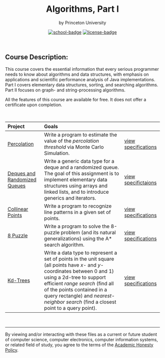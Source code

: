 <div align="center">

# Algorithms, Part I
by Princeton University

[![school-badge]][school]
[![license-badge]][&copy]

</div>

<br>

## Course Description:
This course covers the essential information that every serious programmer needs to know about algorithms and data structures, with emphasis on applications and scientific performance analysis of Java implementations. Part I covers elementary data structures, sorting, and searching algorithms. Part II focuses on graph- and string-processing algorithms.

All the features of this course are available for free.  It does not offer a certificate upon completion.

<br>

| Project                        | Goals                                                                                                                                                                                                                                                                                                                                       |                               |
| :----------------------------- | :------------------------------------------------------------------------------------------------------------------------------------------------------------------------------------------------------------------------------------------------------------------------------------------------------------------------------------------ | :---------------------------- |
| [Percolation]                  | Write a program to estimate the value of the <i>percolation threshold</i> via Monte Carlo Simulation.                                                                                                                                                                                                                                       | [view specifications][spec01] |
| [Deques and Randomized Queues] | Write a generic data type for a deque and a randomized queue. The goal of this assignment is to implement elementary data structures using arrays and linked lists, and to introduce generics and iterators.                                                                                                                                | [view specifictaions][spec02] |
| [Collinear Points]             | Write a program to recognize line patterns in a given set of points.                                                                                                                                                                                                                                                                        | [view specifications][spec03] |
| [8 Puzzle]                     | Write a program to solve the 8-puzzle problem (and its natural generalizations) using the A* search algorithm.                                                                                                                                                                                                                              | [view specifications][spec04] |
| [Kd-Trees]                     | Write a data type to represent a set of points in the unit square (all points have <i>x</i>- and <i>y</i>-coordinates between 0 and 1) using a </i>2d-tree</i> to support efficient <i>range search</i> (find all of the points contained in a query rectangle) and <i>nearest-neighbor search</i> (find a closest point to a query point). | [view specifications][spec05] |

<br>

---
By viewing and/or interacting with these files as a current or future student of computer science, computer electronics, computer information systems, or related field of study, you agree to the terms of the [Academic Honesty Policy].

<!-- quick links -->
<!-- badge info -->
[school-badge]:https://img.shields.io/badge/Coursera-Algorithms%201-ffffff?logo=coursera&labelColor=0056D2&style=for-the-badge
[school]:https://www.coursera.org/learn/algorithms-part1 "view course"
[license-badge]:https://img.shields.io/github/license/parasiticfrisk/algorithms-part-1?color=informational&style=for-the-badge
[&copy]:LICENSE "MIT License"
<!-- assignments -->
[Percolation]:assignment/percolation
[Deques and Randomized Queues]:assignment/queues
[Collinear Points]:assignment/collinear
[8 Puzzle]:assignment/8puzzle
[Kd-Trees]:assignment/kdtrees
<!-- specifications -->
[spec01]:https://coursera.cs.princeton.edu/algs4/assignments/percolation/specification.php
[spec02]:https://coursera.cs.princeton.edu/algs4/assignments/queues/specification.php
[spec03]:https://coursera.cs.princeton.edu/algs4/assignments/collinear/specification.php
[spec04]:https://coursera.cs.princeton.edu/algs4/assignments/8puzzle/specification.php
[spec05]:https://coursera.cs.princeton.edu/algs4/assignments/kdtree/specification.php
[Academic Honesty Policy]:academic_honesty_policy
